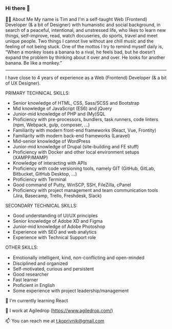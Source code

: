 <!--
**thedude23/thedude23** is a ✨ _special_ ✨ repository because its `README.md` (this file) appears on your GitHub profile.

Here are some ideas to get you started:

- 🔭 I’m currently working on ...
- 🌱 I’m currently learning ...
- 👯 I’m looking to collaborate on ...
- 🤔 I’m looking for help with ...
- 💬 Ask me about ...
- 📫 How to reach me: ...
- 😄 Pronouns: ...
- ⚡ Fun fact: ...
-->

### Hi there 👋

🙋‍♂️ About Me
My name is Tim and I'm a self-taught Web (Frontend) Developer (& a bit of Designer) with humanistic and social background, in search of a peaceful, intentional, and unstressed life, who likes to learn new things, self-improve, read, watch docuseries, do sports, travel and meet unique people. Two things I cannot live without are chill music and the feeling of not being stuck. One of the mottos I try to remind myself daily is, “When a monkey loses a banana to a rival, he feels bad, but he doesn’t expand the problem by thinking about it over and over. He looks for another banana. Be like a monkey.”

---------------------------------------------------------------------------------------------------------

I have close to 4 years of experience as a Web (Frontend) Developer (& a bit of UX Designer).

PRIMARY TECHNICAL SKILLS:
- Senior knowledge of HTML, CSS, Sass/SCSS and Bootstrap
- Mid knowledge of JavaScript (ES6) and jQuery
- Junior-mid knowledge of PHP and (My)SQL
- Proficiency with pre-processors, bundlers, task runners, code linters (npm, Webpack, gulp, composer, ...)
- Familiarity with modern front-end frameworks (React, Vue, Frontity)
- Familiarity with modern back-end frameworks (Laravel)
- Mid-senior knowledge of WordPress
- Junior-mid knowledge of Drupal (site-building and FE stuff)
- Proficiency with Docker and other local environment setups (XAMPP/MAMP)
- Knowledge of interacting with APIs
- Proficiency with code versioning tools, namely GIT (GitHub, GitLab, Bitbucket, GitHub Desktop, …)
- Proficiency with Terminal
- Good command of Putty, WinSCP, SSH, FileZilla, cPanel
- Proficiency with project management and team communication tools (Jira, Basecamp, Trello, Freshdesk, Slack) 

SECONDARY TECHNICAL SKILLS:
- Good understanding of UI/UX principles
- Senior knowledge of Adobe XD and Figma
- Junior-mid knowledge of Adobe Photoshop
- Experience with SEO and web analytics
- Experience with Technical Support role

OTHER SKILLS:
- Emotionally intelligent, kind, non-conﬂicting and open-minded
- Disciplined and organized
- Self-motivated, curious and persistent
- Good researcher
- Fast learner
- Proficient in English
- Some experience with project leadership/management

🌱 I'm currently learning React

🏢 I work at Agiledrop (https://www.agiledrop.com/)

📫 You can reach me at t.koprivnik@gmail.com
